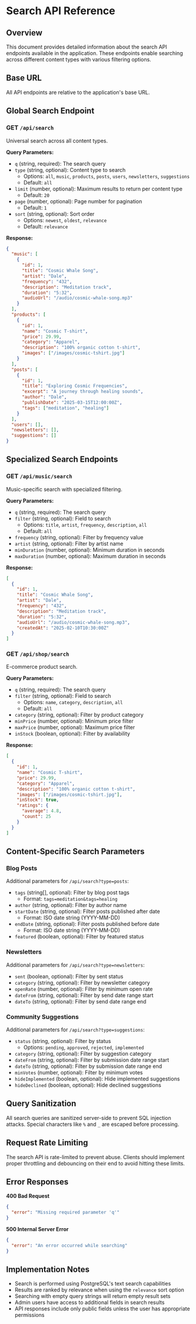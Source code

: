 # Search API Reference

## Overview
This document provides detailed information about the search API endpoints available in the application. These endpoints enable searching across different content types with various filtering options.

## Base URL
All API endpoints are relative to the application's base URL.

## Global Search Endpoint

### GET `/api/search`
Universal search across all content types.

**Query Parameters:**
- `q` (string, required): The search query
- `type` (string, optional): Content type to search
  - Options: `all`, `music`, `products`, `posts`, `users`, `newsletters`, `suggestions`
  - Default: `all`
- `limit` (number, optional): Maximum results to return per content type
  - Default: `20`
- `page` (number, optional): Page number for pagination
  - Default: `1`
- `sort` (string, optional): Sort order
  - Options: `newest`, `oldest`, `relevance`
  - Default: `relevance`

**Response:**
```json
{
  "music": [
    {
      "id": 1,
      "title": "Cosmic Whale Song",
      "artist": "Dale",
      "frequency": "432",
      "description": "Meditation track",
      "duration": "5:32",
      "audioUrl": "/audio/cosmic-whale-song.mp3"
    }
  ],
  "products": [
    {
      "id": 1,
      "name": "Cosmic T-shirt",
      "price": 29.99,
      "category": "Apparel",
      "description": "100% organic cotton t-shirt",
      "images": ["/images/cosmic-tshirt.jpg"]
    }
  ],
  "posts": [
    {
      "id": 1,
      "title": "Exploring Cosmic Frequencies",
      "excerpt": "A journey through healing sounds",
      "author": "Dale",
      "publishDate": "2025-03-15T12:00:00Z",
      "tags": ["meditation", "healing"]
    }
  ],
  "users": [],
  "newsletters": [],
  "suggestions": []
}
```

## Specialized Search Endpoints

### GET `/api/music/search`
Music-specific search with specialized filtering.

**Query Parameters:**
- `q` (string, required): The search query
- `filter` (string, optional): Field to search
  - Options: `title`, `artist`, `frequency`, `description`, `all`
  - Default: `all`
- `frequency` (string, optional): Filter by frequency value
- `artist` (string, optional): Filter by artist name
- `minDuration` (number, optional): Minimum duration in seconds
- `maxDuration` (number, optional): Maximum duration in seconds

**Response:**
```json
[
  {
    "id": 1,
    "title": "Cosmic Whale Song",
    "artist": "Dale",
    "frequency": "432",
    "description": "Meditation track",
    "duration": "5:32",
    "audioUrl": "/audio/cosmic-whale-song.mp3",
    "createdAt": "2025-02-10T10:30:00Z"
  }
]
```

### GET `/api/shop/search`
E-commerce product search.

**Query Parameters:**
- `q` (string, required): The search query
- `filter` (string, optional): Field to search
  - Options: `name`, `category`, `description`, `all`
  - Default: `all`
- `category` (string, optional): Filter by product category
- `minPrice` (number, optional): Minimum price filter
- `maxPrice` (number, optional): Maximum price filter
- `inStock` (boolean, optional): Filter by availability

**Response:**
```json
[
  {
    "id": 1,
    "name": "Cosmic T-shirt",
    "price": 29.99,
    "category": "Apparel",
    "description": "100% organic cotton t-shirt",
    "images": ["/images/cosmic-tshirt.jpg"],
    "inStock": true,
    "ratings": {
      "average": 4.8,
      "count": 25
    }
  }
]
```

## Content-Specific Search Parameters

### Blog Posts
Additional parameters for `/api/search?type=posts`:

- `tags` (string[], optional): Filter by blog post tags
  - Format: `tags=meditation&tags=healing`
- `author` (string, optional): Filter by author name
- `startDate` (string, optional): Filter posts published after date
  - Format: ISO date string (YYYY-MM-DD)
- `endDate` (string, optional): Filter posts published before date
  - Format: ISO date string (YYYY-MM-DD)
- `featured` (boolean, optional): Filter by featured status

### Newsletters
Additional parameters for `/api/search?type=newsletters`:

- `sent` (boolean, optional): Filter by sent status
- `category` (string, optional): Filter by newsletter category
- `openRate` (number, optional): Filter by minimum open rate
- `dateFrom` (string, optional): Filter by send date range start
- `dateTo` (string, optional): Filter by send date range end

### Community Suggestions
Additional parameters for `/api/search?type=suggestions`:

- `status` (string, optional): Filter by status
  - Options: `pending`, `approved`, `rejected`, `implemented`
- `category` (string, optional): Filter by suggestion category
- `dateFrom` (string, optional): Filter by submission date range start
- `dateTo` (string, optional): Filter by submission date range end
- `minVotes` (number, optional): Filter by minimum votes
- `hideImplemented` (boolean, optional): Hide implemented suggestions
- `hideDeclined` (boolean, optional): Hide declined suggestions

## Query Sanitization
All search queries are sanitized server-side to prevent SQL injection attacks. Special characters like `%` and `_` are escaped before processing.

## Request Rate Limiting
The search API is rate-limited to prevent abuse. Clients should implement proper throttling and debouncing on their end to avoid hitting these limits.

## Error Responses

**400 Bad Request**
```json
{
  "error": "Missing required parameter 'q'"
}
```

**500 Internal Server Error**
```json
{
  "error": "An error occurred while searching"
}
```

## Implementation Notes
- Search is performed using PostgreSQL's text search capabilities
- Results are ranked by relevance when using the `relevance` sort option
- Searching with empty query strings will return empty result sets
- Admin users have access to additional fields in search results
- API responses include only public fields unless the user has appropriate permissions